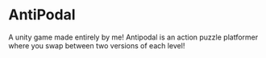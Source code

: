 # AntiPodal
A unity game made entirely by me! Antipodal is an action puzzle platformer where you swap between two versions of each level!
